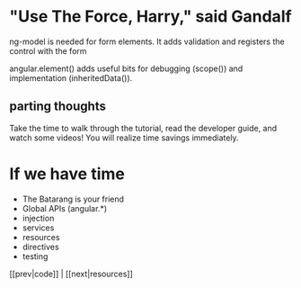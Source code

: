 "Use The Force, Harry," said Gandalf
===========================
ng-model is needed for form elements. It adds validation and registers the control with the form

angular.element() adds useful bits for debugging (scope()) and implementation (inheritedData()).

parting thoughts
-------------------
Take the time to walk through the tutorial, read the developer guide, and watch some videos! You will realize time savings immediately.

If we have time
===========
* The Batarang is your friend
* Global APIs (angular.*)
* injection
* services
* resources
* directives
* testing

[[prev|code]] | [[next|resources]]